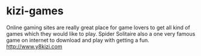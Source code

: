 kizi-games
==========

Online gaming sites are really great place for game lovers to get all kind of games which they would like to play. Spider Solitaire also a one very famous game on internet to download and play with getting a fun. http://www.y8kizi.com
